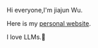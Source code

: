 Hi everyone,I'm jiajun Wu.

Here is my [personal website](https://llm-chaser.github.io).

I love LLMs.🚀

